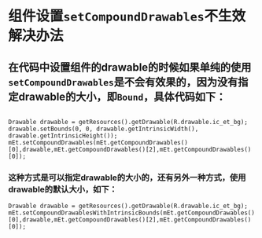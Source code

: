 # 组件设置`setCompoundDrawables`不生效解决办法
## 在代码中设置组件的drawable的时候如果单纯的使用`setCompoundDrawables`是不会有效果的，因为没有指定drawable的大小，即`Bound`，具体代码如下：
```

Drawable drawable = getResources().getDrawable(R.drawable.ic_et_bg);
drawable.setBounds(0, 0, drawable.getIntrinsicWidth(), drawable.getIntrinsicHeight());
mEt.setCompoundDrawables(mEt.getCompoundDrawables()[0],drawable,mEt.getCompoundDrawables()[2],mEt.getCompoundDrawables()[0]);

```
### 这种方式是可以指定drawable的大小的，还有另外一种方式，使用drawable的默认大小，如下：
```
Drawable drawable = getResources().getDrawable(R.drawable.ic_et_bg);
mEt.setCompoundDrawablesWithIntrinsicBounds(mEt.getCompoundDrawables()[0],drawable,mEt.getCompoundDrawables()[2],mEt.getCompoundDrawables()[0]);

```